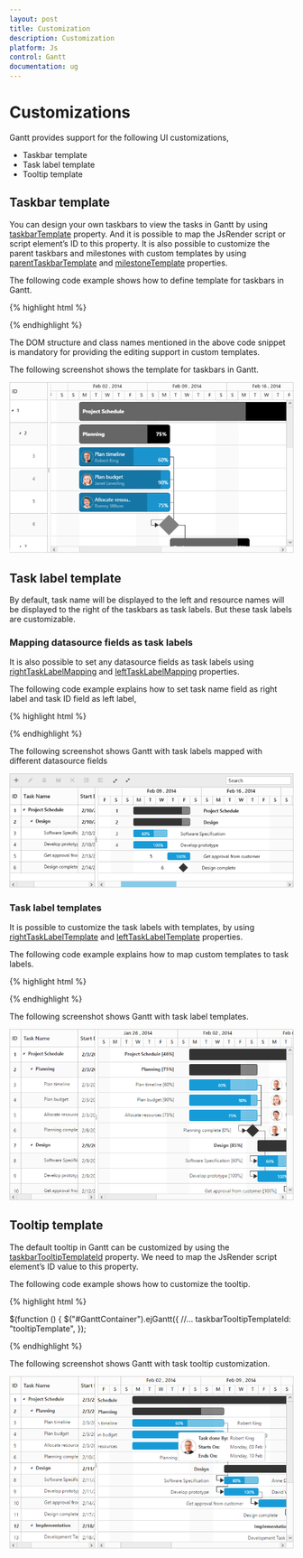 ```yaml
---
layout: post
title: Customization
description: Customization
platform: Js
control: Gantt
documentation: ug
---
```

# Customizations 

Gantt provides support for the following UI customizations,

* Taskbar template
* Task label template
* Tooltip template

## Taskbar template

You can design your own taskbars to view the tasks in Gantt by using [taskbarTemplate](/js/api/ejgantt#members:taskbartemplate "taskbarTemplate") property. And it is possible to map the JsRender script or script element’s ID to this property. It is also possible to customize the parent taskbars and milestones with custom templates by using [parentTaskbarTemplate](/js/api/ejgantt#members:parenttaskbartemplate "parentTaskbarTemplate") and [milestoneTemplate](/js/api/ejgantt#members:milestonetemplate "milestoneTemplate") properties. 

The following code example shows how to define template for taskbars in Gantt. 

{% highlight html %}
<div id="gantt" style="height:450px;width:100%;" />

<script type="text/x-jsrender" id="taskbarTemplate">

    <div class="e-gantt-template-taskbar bg-color">

        <div>

            //…

        </div>

        <div class="e-gantt-template-progressbar">

        </div>

    </div>

</script>

<script type="text/x-jsrender" id="parentTaskbarTemplate">

    <div class="e-gantt-template-taskbar">

        //…

        <div class="e-gantt-template-progressbar">

        </div>

    </div>

</script>

<script type="text/x-jsrender" id="milestoneTemplate">

    <div class="e-gantt-template-milestone" style="background-color:transparent;">

        <div class="e-gantt-milestone milestone-top"></div>

        <div class="e-gantt-milestone milestone-bottom"></div>

    </div>

</script>

<script>
    $(function() {

        $("#gantt").ejGantt({

            //…

            taskbarTemplate: "#taskbarTemplate",

            parentTaskbarTemplate: "#parentTaskbarTemplate",

            milestoneTemplate: "#milestoneTemplate",

        });

    });
</script>

{% endhighlight %}

The DOM structure and class names mentioned in the above code snippet is mandatory for providing the editing support in custom templates.

The following screenshot shows the template for taskbars in Gantt.

![](/js/Gantt/Customization_images/Customization_img1.png)

## Task label template

By default, task name will be displayed to the left and resource names will be displayed to the right of the taskbars as task labels. But these task labels are customizable.

### Mapping datasource fields as task labels

It is also possible to set any datasource fields as task labels using [rightTaskLabelMapping](\js\api\ejgantt#members:righttasklabelmapping "rightTaskLabelMapping") and [leftTaskLabelMapping](\js\api\ejgantt#members:lefttasklabelmapping "leftTaskLabelMapping") properties.

The following code example explains how to set task name field as right label and task ID field as left label,

{% highlight html %}
<script>
    $(function() {

        $("#GanttContainer").ejGantt({

            //...

            rightTaskLabelMapping: "taskName",

            leftTaskLabelMapping: "taskID",

        });

    });
</script>
{% endhighlight %}

The following screenshot shows Gantt with task labels mapped with different datasource fields

![](/js/Gantt/Customization_images/Customization_img4.png)

### Task label templates

It is possible to customize the task labels with templates, by using [rightTaskLabelTemplate](\js\api\ejgantt#members:righttasklabeltemplate "rightTaskLabelTemplate") and [leftTaskLabelTemplate](\js\api\ejgantt#members:lefttasklabeltemplate "leftTaskLabelTemplate") properties.

The following code example explains how to map custom templates to task labels.

{% highlight html %}
<div id="GanttContainer" style="width:100%;height:450px;" />

<script id="rightlabelTemplate" type="text/x-jsrender">

    {{"{{"}}if #data['resourceNames']{{}}}}

    <div>

        {{"{{"}}for resourceInfo{{}}}}

        <img src="14.2.0.26/themes/web/content/images/gantt/{{"{{"}}:resourceName{{}}}}.png" height="30px" />

        <span style="margin-left:5px;">{{"{{"}}:resourceName{{}}}}</span> {{"{{"}}:~_getSeparator(#get("array").data.length,#index){{}}}} {{"{{"}}/for{{}}}}

    </div>

    {{/if}}

</script>

<script id="leftlabelTemplate" type="text/x-jsrender">

    <div style="padding-top:5px;">

        <span>{{"{{"}}:#data['taskName']{{}}}}  [{{"{{"}}:status{{}}}}%]</span>

    </div>

</script>

<script>
    $(function() {

        $("#GanttContainer").ejGantt({

            //...

            rightTaskLabelTemplate: "#rightlabelTemplate",

            leftTaskLabelTemplate: "#leftlabelTemplate",

        });

    });
</script>
{% endhighlight %}

The following screenshot shows Gantt with task label templates.

![](/js/Gantt/Customization_images/Customization_img2.png)

## Tooltip template

The default tooltip in Gantt can be customized by using the [taskbarTooltipTemplateId](\js\api\ejgantt#members:taskbartooltiptemplateid "taskbarTooltipTemplateId") property. We need to map the JsRender script element’s ID value to this property.

The following code example shows how to customize the tooltip.

{% highlight html %}
<div id="GanttContainer" style="width:100%;height:450px;" />

<script type="text/x-jsrender" id="tooltipTemplate">

    <table>

       {{"{{"}}if #data['resourceNames']{{}}}}

        <tr>

            <td rowspan="3" style="padding:3px"><img src="14.2.0.26/themes/web/content/images/gantt/{{"{{"}}:#data['resourceNames']{{}}}}.png" height="40px" /></td>

            <td style="padding:3px"><b>Task done By:</b></td>

            <td style="padding:3px">{{"{{"}}:#data['resourceNames']{{}}}}</td>

        </tr>

        {{/if{{}}}}

        <tr>

            <td style="padding:3px"><b>Starts On:</b></td>

            <td style="padding:3px">{{"{{"}}:~_ganttDateFormatter("startDate"){{}}}}</td>

        </tr>

        <tr>

            <td style="padding:3px"><b>Ends On:</b></td>

            <td style="padding:3px">{{"{{"}}:~_ganttDateFormatter("endDate"){{}}}}</td>

        </tr>

    </table>

</script>

$(function () { $("#GanttContainer").ejGantt({ //… taskbarTooltipTemplateId: "tooltipTemplate",  });

</script>
{% endhighlight %}

The following screenshot shows Gantt with task tooltip customization.

![](/js/Gantt/Customization_images/Customization_img3.png)



